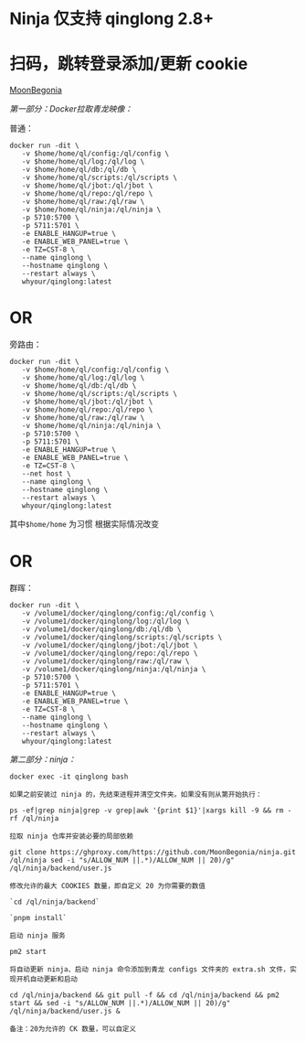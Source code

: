 # Ninja 仅支持 qinglong 2.8+

# 扫码，跳转登录添加/更新 cookie

<a href="https://github.com/PoisonWxyz/Collected/tree/MoonBegonia" target="_blank">MoonBegonia</a>

*第一部分：Docker拉取青龙映像：*

普通：

    docker run -dit \
       -v $home/home/ql/config:/ql/config \
       -v $home/home/ql/log:/ql/log \
       -v $home/home/ql/db:/ql/db \
       -v $home/home/ql/scripts:/ql/scripts \
       -v $home/home/ql/jbot:/ql/jbot \
       -v $home/home/ql/repo:/ql/repo \
       -v $home/home/ql/raw:/ql/raw \
       -v $home/home/ql/ninja:/ql/ninja \
       -p 5710:5700 \
       -p 5711:5701 \
       -e ENABLE_HANGUP=true \
       -e ENABLE_WEB_PANEL=true \
       -e TZ=CST-8 \
       --name qinglong \
       --hostname qinglong \
       --restart always \
       whyour/qinglong:latest
# OR

旁路由：

    docker run -dit \
       -v $home/home/ql/config:/ql/config \
       -v $home/home/ql/log:/ql/log \
       -v $home/home/ql/db:/ql/db \
       -v $home/home/ql/scripts:/ql/scripts \
       -v $home/home/ql/jbot:/ql/jbot \
       -v $home/home/ql/repo:/ql/repo \
       -v $home/home/ql/raw:/ql/raw \
       -v $home/home/ql/ninja:/ql/ninja \
       -p 5710:5700 \
       -p 5711:5701 \
       -e ENABLE_HANGUP=true \
       -e ENABLE_WEB_PANEL=true \
       -e TZ=CST-8 \
       --net host \
       --name qinglong \
       --hostname qinglong \
       --restart always \
       whyour/qinglong:latest

其中`$home/home` 为习惯 根据实际情况改变

# OR

群晖：

    docker run -dit \
       -v /volume1/docker/qinglong/config:/ql/config \
       -v /volume1/docker/qinglong/log:/ql/log \
       -v /volume1/docker/qinglong/db:/ql/db \
       -v /volume1/docker/qinglong/scripts:/ql/scripts \
       -v /volume1/docker/qinglong/jbot:/ql/jbot \
       -v /volume1/docker/qinglong/repo:/ql/repo \
       -v /volume1/docker/qinglong/raw:/ql/raw \
       -v /volume1/docker/qinglong/ninja:/ql/ninja \
       -p 5710:5700 \
       -p 5711:5701 \
       -e ENABLE_HANGUP=true \
       -e ENABLE_WEB_PANEL=true \
       -e TZ=CST-8 \
       --name qinglong \
       --hostname qinglong \
       --restart always \
       whyour/qinglong:latest

*第二部分：ninja：*

`docker exec -it qinglong bash`

    如果之前安装过 ninja 的，先结束进程并清空文件夹。如果没有则从第开始执行：
`ps -ef|grep ninja|grep -v grep|awk '{print $1}'|xargs kill -9 && rm -rf /ql/ninja`

    拉取 ninja 仓库并安装必要的局部依赖

`git clone https://ghproxy.com/https://github.com/MoonBegonia/ninja.git /ql/ninja sed -i "s/ALLOW_NUM ||.*)/ALLOW_NUM || 20)/g" /ql/ninja/backend/user.js` 
    
    修改允许的最大 COOKIES 数量，即自定义 20 为你需要的数值

    `cd /ql/ninja/backend`

    `pnpm install`

    启动 ninja 服务

`pm2 start`

    将自动更新 ninja、启动 ninja 命令添加到青龙 configs 文件夹的 extra.sh 文件，实现开机自动更新和启动
`cd /ql/ninja/backend && git pull -f && cd /ql/ninja/backend && pm2 start && sed -i "s/ALLOW_NUM ||.*)/ALLOW_NUM || 20)/g" /ql/ninja/backend/user.js &`
    
    备注：20为允许的 CK 数量，可以自定义
